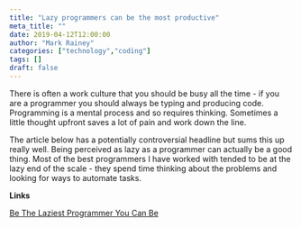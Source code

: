 ```yaml
---
title: "Lazy programmers can be the most productive"
meta_title: ""
date: 2019-04-12T12:00:00
author: "Mark Rainey"
categories: ["technology","coding"]
tags: []
draft: false
---
```

There is often a work culture that you should be busy all the time - if you are a programmer you should always be typing and producing code. Programming is a mental process and so requires thinking. Sometimes a little thought upfront saves a lot of pain and work down the line.

The article below has a potentially controversial headline but sums this up really well. Being perceived as lazy as a programmer can actually be a good thing. Most of the best programmers I have worked with tended to be at the lazy end of the scale - they spend time thinking about the problems and looking for ways to automate tasks.

__Links__

[Be The Laziest Programmer You Can Be](https://exceptionnotfound.net/be-the-laziest-programmer-you-can-be)
